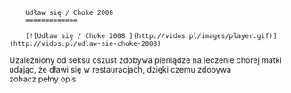 
        Udław się / Choke 2008 
        =============
        
        [![Udław się / Choke 2008 ](http://vidos.pl/images/player.gif)](http://vidos.pl/udlaw-sie-choke-2008)
        
        
 Uzależniony od seksu oszust zdobywa pieniądze na leczenie chorej matki udając, że dławi się w restauracjach, dzięki czemu zdobywa zobacz pełny opis
    